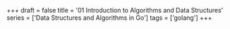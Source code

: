 +++
draft = false
title = '01 Introduction to Algorithms and Data Structures'
series = ['Data Structures and Algorithms in Go']
tags = ['golang']
+++